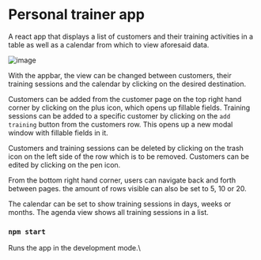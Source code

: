 # Personal trainer app

A react app that displays a list of customers and their training activities in a table as well as a calendar from which to view aforesaid data. 

![image](https://user-images.githubusercontent.com/78149945/163807112-3cc05a62-717a-4c7f-b8b8-a33bd8eebfb5.png)


With the appbar, the view can be changed between customers, their training sessions and the calendar by clicking on the desired destination.

Customers can be added from the customer page on the top right hand corner by clicking on the plus icon, which opens up fillable fields. Training sessions can be added to a specific customer by clicking on the `add training` button from the customers row. This opens up a new modal window with fillable fields in it.

Customers and training sessions can be deleted by clicking on the trash icon on the left side of the row which is to be removed. Customers can be edited by clicking on the pen icon.

From the bottom right hand corner, users can navigate back and forth between pages. the amount of rows visible can also be set to 5, 10 or 20.

The calendar can be set to show training sessions in days, weeks or months. The agenda view shows all training sessions in a list.



### `npm start`

Runs the app in the development mode.\
